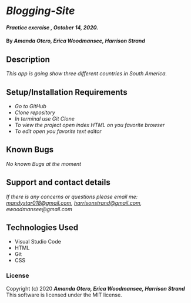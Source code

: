 # _Blogging-Site_

#### _Practice exercise , October 14, 2020._

#### By _**Amanda Otero, Erica Woodmansee, Harrison Strand**_

## Description

_This app is going show three different countries in South America._

## Setup/Installation Requirements
* _Go to GitHub_
* _Clone repository_
* _In terminal use Git Clone_
* _To view the project open index HTML on you favorite browser_
* _To edit open you favorite text editor_

## Known Bugs

_No known Bugs at the moment_

## Support and contact details

_If there is any concerns or questions please email me: mandystar018@gmail.com, harrisonstrand@gmail.com, ewoodmansee@gmail.com_

## Technologies Used

* Visual Studio Code
* HTML
* Git
* CSS

### License

Copyright (c) 2020 **_Amanda Otero, Erica Woodmansee, Harrison Strand_**
This software is licensed under the MIT license.
